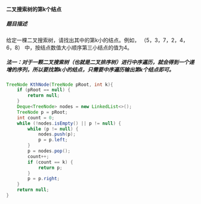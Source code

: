 #### 二叉搜索树的第k个结点

##### 题目描述

给定一棵二叉搜索树，请找出其中的第k小的结点。例如， （5，3，7，2，4，6，8）  中，按结点数值大小顺序第三小结点的值为4。

<!--more-->

##### 法一：对于一颗二叉搜索树（也就是二叉排序树）进行中序遍历，就会得到一个递增的序列，所以要找第k小的结点，只需要中序遍历输出第k个结点即可。

```java
TreeNode KthNode(TreeNode pRoot, int k){
    if (pRoot == null) {
        return null;
    }
    Deque<TreeNode> nodes = new LinkedList<>();
    TreeNode p = pRoot;
    int count = 0;
    while (!nodes.isEmpty() || p != null) {
        while (p != null) {
            nodes.push(p);
            p = p.left;
        }
        p = nodes.pop();
        count++;
        if (count == k) {
            return p;
        }
        p = p.right;
    }
    return null;
}
```

